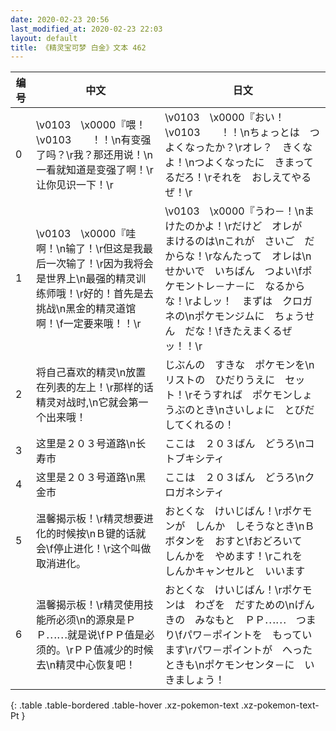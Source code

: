 ```yaml
---
date: 2020-02-23 20:56
last_modified_at: 2020-02-23 22:03
layout: default
title: 《精灵宝可梦 白金》文本 462
---
```

| 编号 | 中文 | 日文 |
| ---- | ---- | ---- |
| 0 | \v0103　\x0000『喂！\v0103　　！！\n有变强了吗？\r我？那还用说！\n一看就知道是变强了啊！\r让你见识一下！\r | \v0103　\x0000『おい！　\v0103　　！！\nちょっとは　つよくなったか？\rオレ？　きくなよ！\nつよくなったに　きまってるだろ！\rそれを　おしえてやるぜ！\r |
| 1 | \v0103　\x0000『哇啊！\n输了！\r但这是我最后一次输了！\r因为我将会是世界上\n最强的精灵训练师哦！\r好的！首先是去挑战\n黑金的精灵道馆啊！\f一定要来哦！！\r | \v0103　\x0000『うわ－！\nまけたのかよ！\rだけど　オレが　まけるのは\nこれが　さいご　だからな！\rなんたって　オレは\nせかいで　いちばん　つよい\fポケモントレ－ナ－に　なるからな！\rよしッ！　まずは　クロガネの\nポケモンジムに　ちょうせん　だな！\fきたえまくるぜッ！！\r |
| 2 | 将自己喜欢的精灵\n放置在列表的左上！\r那样的话精灵对战时,\n它就会第一个出来哦！ | じぶんの　すきな　ポケモンを\nリストの　ひだりうえに　セット！\rそうすれば　ポケモンしょうぶのとき\nさいしょに　とびだしてくれるの！ |
| 3 | 这里是２０３号道路\n长寿市 | ここは　２０３ばん　どうろ\nコトブキシティ |
| 4 | 这里是２０３号道路\n黑金市 | ここは　２０３ばん　どうろ\nクロガネシティ |
| 5 | 温馨揭示板！\r精灵想要进化的时候按\nＢ键的话就会\f停止进化！\r这个叫做取消进化。 | おとくな　けいじばん！\rポケモンが　しんか　しそうなとき\nＢボタンを　おすと\fおどろいて　しんかを　やめます！\rこれを　しんかキャンセルと　いいます |
| 6 | 温馨揭示板！\r精灵使用技能所必须\n的源泉是ＰＰ⋯⋯就是说\fＰＰ值是必须的。\rＰＰ值减少的时候去\n精灵中心恢复吧！ | おとくな　けいじばん！\rポケモンは　わざを　だすための\nげんきの　みなもと　ＰＰ⋯⋯　つまり\fパワ－ポイントを　もっています\rパワ－ポイントが　へったときも\nポケモンセンタ－に　いきましょう！ |
{: .table .table-bordered .table-hover .xz-pokemon-text .xz-pokemon-text-Pt }